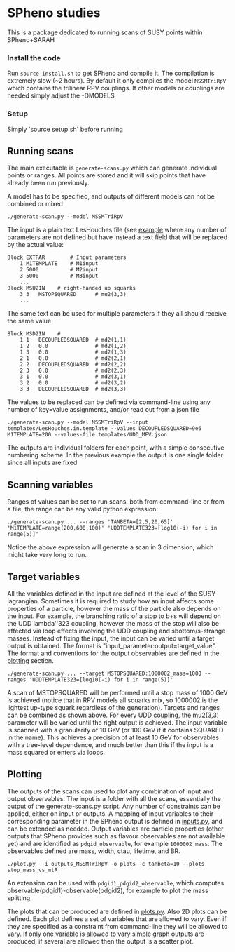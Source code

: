 # SPheno studies

This is a package dedicated to running scans of SUSY points within SPheno+SARAH

### Install the code

Run `source install.sh` to get SPheno and compile it. The compilation is extremely slow (~2 hours).
By default it only compiles the model `MSSMTriRpV` which contains the trilinear RPV couplings. If other
models or couplings are needed simply adjust the -DMODELS

### Setup 

Simply 'source setup.sh` before running

## Running scans

The main executable is `generate-scans.py` which can generate individual points or ranges. All points are stored
and it will skip points that have already been run previously.

A model has to be specified, and outputs of different models can not be combined or mixed
```
./generate-scan.py --model MSSMTriRpV
```

The input is a plain text LesHouches file (see [example](templates/LesHouches.in.template) where any number of parameters
are not defined but have instead a text field that will be replaced by the actual value:
```
Block EXTPAR        # Input parameters
    1 M1TEMPLATE    # M1input
    2 5000          # M2input
    3 5000          # M3input
    ...
Block MSU2IN    # right-handed up squarks 
    3 3   MSTOPSQUARED      # mu2(3,3)
    ...
```

The same text can be used for multiple parameters if they all should receive the same value
```
Block MSD2IN    #  
    1 1   DECOUPLEDSQUARED  # md2(1,1)
    1 2   0.0               # md2(1,2)
    1 3   0.0               # md2(1,3)
    2 1   0.0               # md2(2,1)
    2 2   DECOUPLEDSQUARED  # md2(2,2)
    2 3   0.0               # md2(2,3)
    3 1   0.0               # md2(3,1)
    3 2   0.0               # md2(3,2)
    3 3   DECOUPLEDSQUARED  # md2(3,3)
```

The values to be replaced can be defined via command-line using any number of key=value assignments, and/or read out from a json file
```
./generate-scan.py --model MSSMTriRpV --input templates/LesHouches.in.template --values DECOUPLEDSQUARED=9e6 M1TEMPLATE=200 --values-file templates/UDD_MFV.json
```

The outputs are individual folders for each point, with a simple consecutive numbering scheme. In the previous example the output is one single folder since all inputs are fixed

Scanning variables
-----------------

Ranges of values can be set to run scans, both from command-line or from a file, the range can be any valid python expression:
```
./generate-scan.py ... --ranges 'TANBETA=[2,5,20,65]' 'M1TEMPLATE=range(200,600,100)' 'UDDTEMPLATE323=[log10(-i) for i in range(5)]'
```

Notice the above expression will generate a scan in 3 dimension, which might take very long to run.

Target variables
-----------------

All the variables defined in the input are defined at the level of the SUSY lagrangian. 
Sometimes it is required to study how an input affects some properties of a particle, however the mass of the particle also depends on the input.
For example, the branching ratio of a stop to b+s will depend on the UDD lambda''323 coupling, however the mass of the stop will also be affected via
loop effects involving the UDD coupling and sbottom/s-strange masses. Instead of fixing the input, the input can be varied until a target output is obtained.
The format is "input_parameter:output=target_value". The format and conventions for the output observables are defined in the [plotting](#plotting) section.
```
./generate-scan.py ... --target MSTOPSQUARED:1000002_mass=1000 --ranges 'UDDTEMPLATE323=[log10(-i) for i in range(5)]'
```

A scan of MSTOPSQUARED will be performed until a stop mass of 1000 GeV is achieved (notice that in RPV models all squarks mix, so 1000002 is the lightest up-type squark regardless of the generation).
Targets and ranges can be combined as shown above. For every UDD coupling, the mu2(3,3) parameter will be varied until the right output is achieved.
The input variable is scanned with a granularity of 10 GeV (or 100 GeV if it contains SQUARED in the name). This achieves a precision of at least 10 GeV for observables with a tree-level dependence, and much better than this if the input is a mass squared or enters via loops.

## Plotting

The outputs of the scans can used to plot any combination of input and output observables. The input is a folder with all the scans, essentially the output of the generate-scans.py script.
Any number of constraints can be applied, either on input or outputs. A mapping of input variables to their corresponding parameter in the SPheno output is defined in [inputs.py](python/inputs.py), and can be extended as needed.
Output variables are particle properties (other outputs that SPheno provides such as flavour observables are not available yet) and are identified as `pdgid_observable`, for example `1000002_mass`.
The observables defined are mass, width, ctau, lifetime, and BR.
```
./plot.py  -i outputs_MSSMTriRpV -o plots -c tanbeta=10 --plots stop_mass_vs_mtR
```
An extension can be used with `pdgid1_pdgid2_observable`, which computes observable(pdgid1)-observable(pdgid2), for example to plot the mass splitting.

The plots that can be produced are defined in [plots.py](python/plots.py). Also 2D plots can be defined. Each plot defines a set of variables that are allowed to vary. Even if they are specified as a constraint from command-line they will be allowed to vary. If only one variable is allowed to vary simple graph outputs are produced, if several are allowed then the output is a scatter plot.

